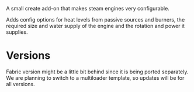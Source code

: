 A small create add-on that makes steam engines very configurable.

Adds config options for heat levels from passive sources and burners, the required size and water supply of the engine and the rotation and power it supplies.

# Versions
Fabric version might be a little bit behind since it is being ported separately.
We are planning to switch to a multiloader template, so updates will be for all versions.
